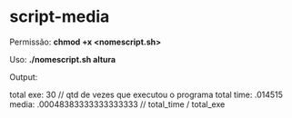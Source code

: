 # script-media

Permissão: <b>chmod +x <nomescript.sh></b>

Uso: <b>./nomescript.sh altura </b>

Output:

total exe:  30                  // qtd de vezes que executou o programa
total time:  .014515        
media:  .00048383333333333333   // total_time / total_exe


